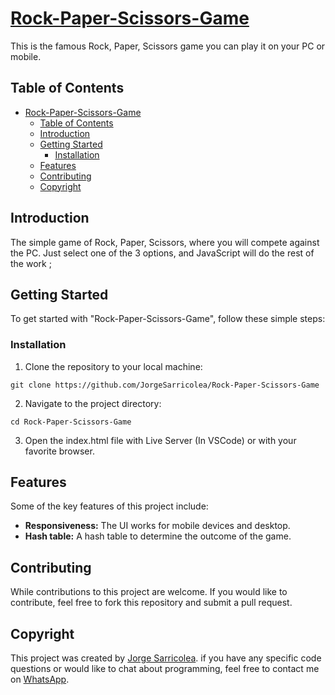 # [Rock-Paper-Scissors-Game](https://roc-paper-scissors.netlify.app)

This is the famous Rock, Paper, Scissors game you can play it on your PC or mobile.

## Table of Contents

- [Rock-Paper-Scissors-Game](#rock-paper-scissors-game)
  - [Table of Contents](#table-of-contents)
  - [Introduction](#introduction)
  - [Getting Started](#getting-started)
    - [Installation](#installation)
  - [Features](#features)
  - [Contributing](#contributing)
  - [Copyright](#copyright)

## Introduction

The simple game of Rock, Paper, Scissors, where you will compete against the PC. Just select one of the 3 options, and JavaScript will do the rest of the work ;

## Getting Started

To get started with "Rock-Paper-Scissors-Game", follow these simple steps:

### Installation

1. Clone the repository to your local machine:

```
git clone https://github.com/JorgeSarricolea/Rock-Paper-Scissors-Game
```

2. Navigate to the project directory:

```
cd Rock-Paper-Scissors-Game
```

3. Open the index.html file with Live Server (In VSCode) or with your favorite browser.

## Features

Some of the key features of this project include:

- **Responsiveness:** The UI works for mobile devices and desktop.
- **Hash table:** A hash table to determine the outcome of the game.

## Contributing

While contributions to this project are welcome. If you would like to contribute, feel free to fork this repository and submit a pull request.

## Copyright

This project was created by [Jorge Sarricolea](https://jorgesarricolea.com). if you have any specific code questions or would like to chat about programming, feel free to contact me on [WhatsApp](https://wa.me/529381095593).